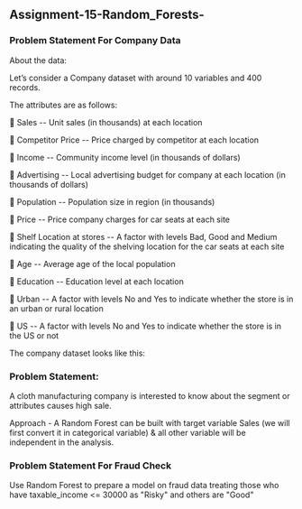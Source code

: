 ## Assignment-15-Random_Forests-

###  Problem Statement For Company Data

About the data: 

Let’s consider a Company dataset with around 10 variables and 400 records. 

The attributes are as follows: 

 Sales -- Unit sales (in thousands) at each location

 Competitor Price -- Price charged by competitor at each location

 Income -- Community income level (in thousands of dollars)

 Advertising -- Local advertising budget for company at each location (in thousands of dollars)

 Population -- Population size in region (in thousands)

 Price -- Price company charges for car seats at each site

 Shelf Location at stores -- A factor with levels Bad, Good and Medium indicating the quality of the shelving location for the car seats at each site

 Age -- Average age of the local population

 Education -- Education level at each location

 Urban -- A factor with levels No and Yes to indicate whether the store is in an urban or rural location

 US -- A factor with levels No and Yes to indicate whether the store is in the US or not

The company dataset looks like this: 
 
### Problem Statement:

A cloth manufacturing company is interested to know about the segment or attributes causes high sale. 

Approach - A Random Forest can be built with target variable Sales (we will first convert it in categorical variable) & all other variable will be independent in the 
analysis.  

###  Problem Statement For Fraud Check

Use Random Forest to prepare a model on fraud data 
treating those who have taxable_income <= 30000 as "Risky" and others are "Good"
